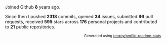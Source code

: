 Joined Github **8** years ago.

Since then I pushed **2318** commits, opened **34** issues, submitted **96** pull requests, received **595** stars across **176** personal projects and contributed to **21** public repositories.

<p align="right"><sub>Generated using <a href="https://github.com/marketplace/actions/profile-readme-stats">teoxoy/profile-readme-stats</a></sub></p>
